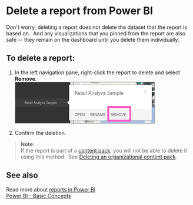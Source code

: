 ﻿<properties
   pageTitle="Delete a report from Power BI"
   description="Delete a report from Power BI"
   services="powerbi"
   documentationCenter=""
   authors="mihart"
   manager="mblythe"
   backup=""
   editor=""
   tags=""
   qualityFocus="no"
   qualityDate=""/>

<tags
   ms.service="powerbi"
   ms.devlang="NA"
   ms.topic="article"
   ms.tgt_pltfrm="NA"
   ms.workload="powerbi"
   ms.date="05/23/2016"
   ms.author="mihart"/>

# Delete a report from Power BI  

Don't worry, deleting a report does not delete the dataset that the report is based on.  And any visualizations that you pinned from the report are also safe -- they remain on the dashboard until you delete them individually.

## To delete a report:  
1.  In the left navigation pane, right-click the report to delete and select **Remove**.  
    ![](media/powerbi-service-delete-a-report/deleteareport1_new.png)

2.  Confirm the deletion.

>**Note:**  
>If the report is part of a [content pack](powerbi-service-organizational-content-packs-introduction.md), you will not be able to delete it using this method.  See [Deleting an organizational content pack](powerbi-service-organizational-content-pack-delete.md). 

## See also  
Read more about [reports in Power BI](powerbi-service-reports.md)  
[Power BI - Basic Concepts](powerbi-service-basic-concepts.md)  
